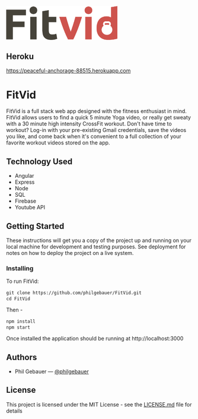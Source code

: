 <img src="server/public/media/FitVid.png" width="300">

<!-- # ![FitVid](server/media/FitVid.png =250x) -->
## Heroku

https://peaceful-anchorage-88515.herokuapp.com

# FitVid

FitVid is a full stack web app designed with the fitness enthusiast in mind. FitVid allows users to find a quick 5 minute Yoga video, or really get sweaty with a 30 minute high intensity CrossFit workout. Don't have time to workout? Log-in with your pre-existing Gmail credentials,  save the videos you like, and come back when it's convenient to a full collection of your favorite workout videos stored on the app.

## Technology Used
- Angular
- Express
- Node
- SQL
- Firebase
- Youtube API


## Getting Started

These instructions will get you a copy of the project up and running on your local machine for development and testing purposes. See deployment for notes on how to deploy the project on a live system.


### Installing

To run FitVid:

```
git clone https://github.com/philgebauer/FitVid.git
cd FitVid
```

Then -

```
npm install
npm start

```

Once installed the application should be running at http://localhost:3000


## Authors

- Phil Gebauer — [@philgebauer](http://github.com/philgebauer)


## License

This project is licensed under the MIT License - see the [LICENSE.md](LICENSE.md) file for details
